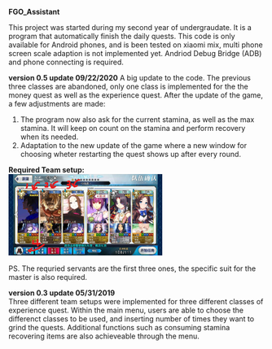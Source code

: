 **FGO_Assistant**
  
  This project was started during my second year of undergraudate. It is a program that automatically finish the daily quests.
This code is only available for Android phones, and is been tested on xiaomi mix, multi phone screen scale adaption is not implemented yet.
Andriod Debug Bridge (ADB) and phone connecting is required.

**version 0.5 update 09/22/2020**
  A big update to the code. The previous three classes are abandoned, only one class is implemented for the the money quest as well as the experience quest. After the update of
the game, a few adjustments are made:
  1. The program now also ask for the current stamina, as well as the max stamina. It will keep on count on the stamina and perform recovery when its needed.
  2. Adaptation to the new update of the game where a new window for choosing wheter restarting the quest shows up after every round.  
  
**Required Team setup:**  
  <img src="Images/team.jpg" width="60%">  
  
  PS. The requried servants are the first three ones, the specific suit for the master is also required.  
  
  
  **version 0.3 update 05/31/2019**  
  Three different team setups were implemented for three different classes of experience quest. Within the main menu, users are able to choose the differenct classes to be used,
and inserting number of times they want to grind the quests. Additional functions such as consuming stamina recovering items are also achieveable through the menu.



